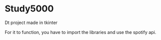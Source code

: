 # Study5000
Dt project made in tkinter

For it to function, you have to import the libraries and use the spotify api. 
